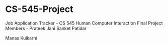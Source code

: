 # CS-545-Project
Job Application Tracker - CS 545 Human Computer Interaction Final Project
Members - 
Prateek Jani
Sanket Patidar

Manas Kulkarni